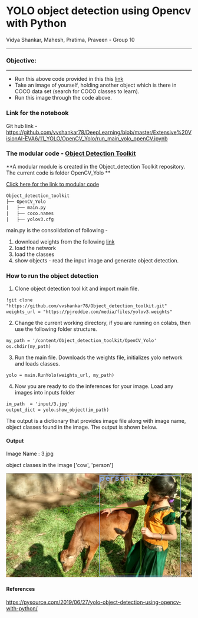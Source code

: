 # YOLO object detection using Opencv with Python

Vidya Shankar, Mahesh, Pratima, Praveen - Group 10

---




### Objective:

---
- Run this above code provided in this this [link](https://pysource.com/2019/06/27/yolo-object-detection-using-opencv-with-python/)
- Take an image of yourself, holding another object which is there in COCO data set (search for COCO classes to learn). 
- Run this image through the code above. 



### **Link for the notebook**

Git hub link - https://github.com/vvshankar78/DeepLearning/blob/master/Extensive%20VisionAI-EVA6/11_YOLO/OpenCV_Yolo/run_main_yolo_openCV.ipynb



### The modular code - [Object Detection Toolkit](https://github.com/vvshankar78/Object_detection_toolkit/tree/master/OpenCV_Yolo)

**A modular module is created in the Object_detection Toolkit repository. The current code is folder OpenCV_Yolo **

[Click here for the link to modular code](https://github.com/vvshankar78/Object_detection_toolkit/tree/master/OpenCV_Yolo)

```
Object_detection_toolkit
├── OpenCV_Yolo
|   ├── main.py
|   ├── coco.names
|   ├── yolov3.cfg
```



main.py is the consolidation of following -

1. download weights from the following [link](https://pjreddie.com/media/files/yolov3.weights)
2. load the network
3. load the classes
4. show objects - read the input image and generate object detection. 



### How to run the object detection

1. Clone object detection tool kit and import main file.  

```
!git clone "https://github.com/vvshankar78/Object_detection_toolkit.git"
weights_url = "https://pjreddie.com/media/files/yolov3.weights"
```

2. Change the current working directory, if you are running on colabs, then use the following folder structure. 

```
my_path = '/content/Object_detection_toolkit/OpenCV_Yolo'
os.chdir(my_path)
```

3. Run the main file. Downloads the weights file, initializes yolo network and loads classes. 

```
yolo = main.RunYolo(weights_url, my_path)
```

4. Now you are ready to do the inferences for your image. Load any images into inputs folder

```
im_path  = 'input/3.jpg'
output_dict = yolo.show_object(im_path)
```

The output is a dictionary that provides image file along with image name, object classes found in the image. The output is shown below. 



#### Output

Image Name :  3.jpg 

object classes in the image ['cow', 'person']

![](https://github.com/vvshankar78/DeepLearning/blob/master/Extensive%20VisionAI-EVA6/11_YOLO/OpenCV_Yolo/output/Screenshot_1.jpg?raw=False)





#### References

https://pysource.com/2019/06/27/yolo-object-detection-using-opencv-with-python/



